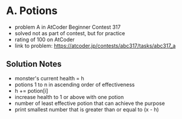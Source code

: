 # A. Potions

* problem A in AtCoder Beginner Contest 317
* solved not as part of contest, but for practice
* rating of 100 on AtCoder
* link to problem: https://atcoder.jp/contests/abc317/tasks/abc317_a

## Solution Notes

* monster's current health = h
* potions 1 to n in ascending order of effectiveness
* h += potion[i]
* increase health to 1 or above with one potion
* number of least effective potion that can achieve the purpose
* print smallest number that is greater than or equal to (x - h)